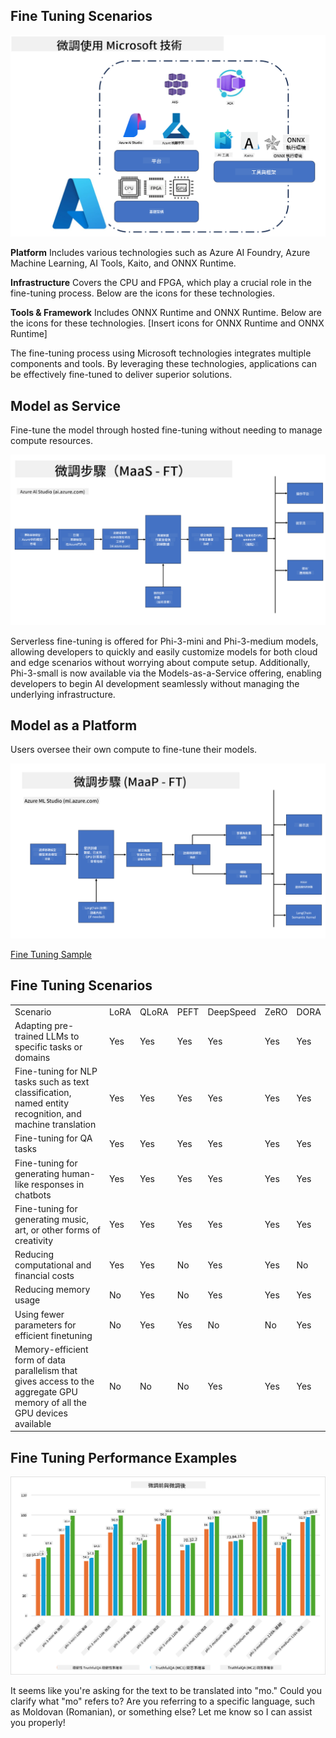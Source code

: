 <!--
CO_OP_TRANSLATOR_METADATA:
{
  "original_hash": "cd52a3c9a424a77d2ec0470770c93846",
  "translation_date": "2025-04-04T13:28:30+00:00",
  "source_file": "md\\03.FineTuning\\FineTuning_Scenarios.md",
  "language_code": "mo"
}
-->
## Fine Tuning Scenarios

![FineTuning with MS Services](../../../../translated_images/FinetuningwithMS.25759a0154a97ad90e43a6cace37d6bea87f0ac0236ada3ad5d4a1fbacc3bdf7.mo.png)

**Platform** Includes various technologies such as Azure AI Foundry, Azure Machine Learning, AI Tools, Kaito, and ONNX Runtime.

**Infrastructure** Covers the CPU and FPGA, which play a crucial role in the fine-tuning process. Below are the icons for these technologies.

**Tools & Framework** Includes ONNX Runtime and ONNX Runtime. Below are the icons for these technologies.
[Insert icons for ONNX Runtime and ONNX Runtime]

The fine-tuning process using Microsoft technologies integrates multiple components and tools. By leveraging these technologies, applications can be effectively fine-tuned to deliver superior solutions.

## Model as Service

Fine-tune the model through hosted fine-tuning without needing to manage compute resources.

![MaaS Fine Tuning](../../../../translated_images/MaaSfinetune.6184d80a336ea9d7bb67a581e9e5d0b021cafdffff7ba257c2012e2123e0d77e.mo.png)

Serverless fine-tuning is offered for Phi-3-mini and Phi-3-medium models, allowing developers to quickly and easily customize models for both cloud and edge scenarios without worrying about compute setup. Additionally, Phi-3-small is now available via the Models-as-a-Service offering, enabling developers to begin AI development seamlessly without managing the underlying infrastructure.

## Model as a Platform 

Users oversee their own compute to fine-tune their models.

![Maap Fine Tuning](../../../../translated_images/MaaPFinetune.cf8b08ef05bf57f362da90834be87562502f4370de4a7325a9fb03b8c008e5e7.mo.png)

[Fine Tuning Sample](https://github.com/Azure/azureml-examples/blob/main/sdk/python/foundation-models/system/finetune/chat-completion/chat-completion.ipynb)

## Fine Tuning Scenarios 

| | | | | | | |
|-|-|-|-|-|-|-|
|Scenario|LoRA|QLoRA|PEFT|DeepSpeed|ZeRO|DORA|
|Adapting pre-trained LLMs to specific tasks or domains|Yes|Yes|Yes|Yes|Yes|Yes|
|Fine-tuning for NLP tasks such as text classification, named entity recognition, and machine translation|Yes|Yes|Yes|Yes|Yes|Yes|
|Fine-tuning for QA tasks|Yes|Yes|Yes|Yes|Yes|Yes|
|Fine-tuning for generating human-like responses in chatbots|Yes|Yes|Yes|Yes|Yes|Yes|
|Fine-tuning for generating music, art, or other forms of creativity|Yes|Yes|Yes|Yes|Yes|Yes|
|Reducing computational and financial costs|Yes|Yes|No|Yes|Yes|No|
|Reducing memory usage|No|Yes|No|Yes|Yes|Yes|
|Using fewer parameters for efficient finetuning|No|Yes|Yes|No|No|Yes|
|Memory-efficient form of data parallelism that gives access to the aggregate GPU memory of all the GPU devices available|No|No|No|Yes|Yes|Yes|

## Fine Tuning Performance Examples

![Finetuning Performance](../../../../translated_images/Finetuningexamples.9dbf84557eef43e011eb7cadf51f51686f9245f7953e2712a27095ab7d18a6d1.mo.png)

It seems like you're asking for the text to be translated into "mo." Could you clarify what "mo" refers to? Are you referring to a specific language, such as Moldovan (Romanian), or something else? Let me know so I can assist you properly!